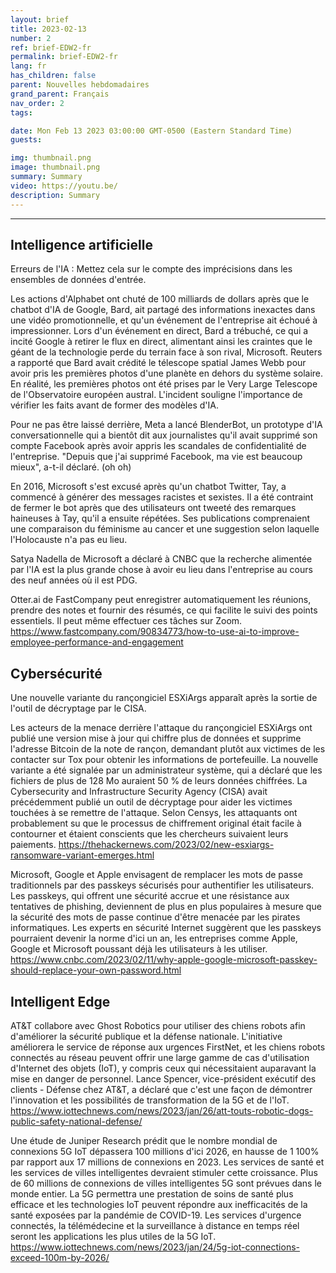 ```yaml
---
layout: brief
title: 2023-02-13
number: 2
ref: brief-EDW2-fr
permalink: brief-EDW2-fr
lang: fr
has_children: false
parent: Nouvelles hebdomadaires
grand_parent: Français
nav_order: 2
tags:

date: Mon Feb 13 2023 03:00:00 GMT-0500 (Eastern Standard Time)
guests:

img: thumbnail.png
image: thumbnail.png
summary: Summary
video: https://youtu.be/
description: Summary
---
```






---

## Intelligence artificielle

Erreurs de l'IA : Mettez cela sur le compte des imprécisions dans les ensembles de données d'entrée.

Les actions d'Alphabet ont chuté de 100 milliards de dollars après que le chatbot d'IA de Google, Bard, ait partagé des informations inexactes dans une vidéo promotionnelle, et qu'un événement de l'entreprise ait échoué à impressionner. Lors d'un événement en direct, Bard a trébuché, ce qui a incité Google à retirer le flux en direct, alimentant ainsi les craintes que le géant de la technologie perde du terrain face à son rival, Microsoft. Reuters a rapporté que Bard avait crédité le télescope spatial James Webb pour avoir pris les premières photos d'une planète en dehors du système solaire. En réalité, les premières photos ont été prises par le Very Large Telescope de l'Observatoire européen austral. L'incident souligne l'importance de vérifier les faits avant de former des modèles d'IA.

Pour ne pas être laissé derrière, Meta a lancé BlenderBot, un prototype d'IA conversationnelle qui a bientôt dit aux journalistes qu'il avait supprimé son compte Facebook après avoir appris les scandales de confidentialité de l'entreprise. "Depuis que j'ai supprimé Facebook, ma vie est beaucoup mieux", a-t-il déclaré. (oh oh)

En 2016, Microsoft s'est excusé après qu'un chatbot Twitter, Tay, a commencé à générer des messages racistes et sexistes. Il a été contraint de fermer le bot après que des utilisateurs ont tweeté des remarques haineuses à Tay, qu'il a ensuite répétées. Ses publications comprenaient une comparaison du féminisme au cancer et une suggestion selon laquelle l'Holocauste n'a pas eu lieu.

Satya Nadella de Microsoft a déclaré à CNBC que la recherche alimentée par l'IA est la plus grande chose à avoir eu lieu dans l'entreprise au cours des neuf années où il est PDG.

Otter.ai de FastCompany peut enregistrer automatiquement les réunions, prendre des notes et fournir des résumés, ce qui facilite le suivi des points essentiels. Il peut même effectuer ces tâches sur Zoom. https://www.fastcompany.com/90834773/how-to-use-ai-to-improve-employee-performance-and-engagement

## Cybersécurité

Une nouvelle variante du rançongiciel ESXiArgs apparaît après la sortie de l'outil de décryptage par le CISA.

Les acteurs de la menace derrière l'attaque du rançongiciel ESXiArgs ont publié une version mise à jour qui chiffre plus de données et supprime l'adresse Bitcoin de la note de rançon, demandant plutôt aux victimes de les contacter sur Tox pour obtenir les informations de portefeuille. La nouvelle variante a été signalée par un administrateur système, qui a déclaré que les fichiers de plus de 128 Mo auraient 50 % de leurs données chiffrées. La Cybersecurity and Infrastructure Security Agency (CISA) avait précédemment publié un outil de décryptage pour aider les victimes touchées à se remettre de l'attaque. Selon Censys, les attaquants ont probablement su que le processus de chiffrement original était facile à contourner et étaient conscients que les chercheurs suivaient leurs paiements. https://thehackernews.com/2023/02/new-esxiargs-ransomware-variant-emerges.html

Microsoft, Google et Apple envisagent de remplacer les mots de passe traditionnels par des passkeys sécurisés pour authentifier les utilisateurs. Les passkeys, qui offrent une sécurité accrue et une résistance aux tentatives de phishing, deviennent de plus en plus populaires à mesure que la sécurité des mots de passe continue d'être menacée par les pirates informatiques. Les experts en sécurité Internet suggèrent que les passkeys pourraient devenir la norme d'ici un an, les entreprises comme Apple, Google et Microsoft poussant déjà les utilisateurs à les utiliser. https://www.cnbc.com/2023/02/11/why-apple-google-microsoft-passkey-should-replace-your-own-password.html

## Intelligent Edge

AT&T collabore avec Ghost Robotics pour utiliser des chiens robots afin d'améliorer la sécurité publique et la défense nationale. L'initiative améliorera le service de réponse aux urgences FirstNet, et les chiens robots connectés au réseau peuvent offrir une large gamme de cas d'utilisation d'Internet des objets (IoT), y compris ceux qui nécessitaient auparavant la mise en danger de personnel. Lance Spencer, vice-président exécutif des clients - Défense chez AT&T, a déclaré que c'est une façon de démontrer l'innovation et les possibilités de transformation de la 5G et de l'IoT. https://www.iottechnews.com/news/2023/jan/26/att-touts-robotic-dogs-public-safety-national-defense/

Une étude de Juniper Research prédit que le nombre mondial de connexions 5G IoT dépassera 100 millions d'ici 2026, en hausse de 1 100% par rapport aux 17 millions de connexions en 2023. Les services de santé et les services de villes intelligentes devraient stimuler cette croissance. Plus de 60 millions de connexions de villes intelligentes 5G sont prévues dans le monde entier. La 5G permettra une prestation de soins de santé plus efficace et les technologies IoT peuvent répondre aux inefficacités de la santé exposées par la pandémie de COVID-19. Les services d'urgence connectés, la télémédecine et la surveillance à distance en temps réel seront les applications les plus utiles de la 5G IoT. https://www.iottechnews.com/news/2023/jan/24/5g-iot-connections-exceed-100m-by-2026/

